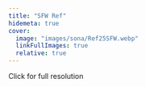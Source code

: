 ```yaml
---
title: "SFW Ref"
hidemeta: true
cover:
  image: "images/sona/Ref25SFW.webp"
  linkFullImages: true
  relative: true
---
```


Click for full resolution
